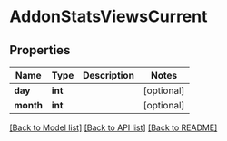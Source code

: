 # AddonStatsViewsCurrent

## Properties
Name | Type | Description | Notes
------------ | ------------- | ------------- | -------------
**day** | **int** |  | [optional] 
**month** | **int** |  | [optional] 

[[Back to Model list]](../README.md#documentation-for-models) [[Back to API list]](../README.md#documentation-for-api-endpoints) [[Back to README]](../README.md)


